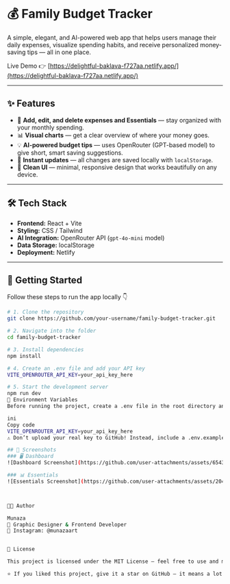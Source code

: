 # 💰 Family Budget Tracker

A simple, elegant, and AI-powered web app that helps users manage their daily expenses, visualize spending habits, and receive personalized money-saving tips — all in one place.

Live Demo 👉 [https://delightful-baklava-f727aa.netlify.app/](https://delightful-baklava-f727aa.netlify.app/)

---

## ✨ Features

- 🧾 **Add, edit, and delete expenses and Essentials** — stay organized with your monthly spending.
- 📊 **Visual charts** — get a clear overview of where your money goes.
- 💡 **AI-powered budget tips** — uses OpenRouter (GPT-based model) to give short, smart saving suggestions.
- 💬 **Instant updates** — all changes are saved locally with `localStorage`.
- 🎨 **Clean UI** — minimal, responsive design that works beautifully on any device.

---

## 🛠️ Tech Stack

- **Frontend:** React + Vite  
- **Styling:** CSS / Tailwind  
- **AI Integration:** OpenRouter API (`gpt-4o-mini` model)  
- **Data Storage:** localStorage  
- **Deployment:** Netlify  

---

## 🚀 Getting Started

Follow these steps to run the app locally 👇

```bash
# 1. Clone the repository
git clone https://github.com/your-username/family-budget-tracker.git

# 2. Navigate into the folder
cd family-budget-tracker

# 3. Install dependencies
npm install

# 4. Create an .env file and add your API key
VITE_OPENROUTER_API_KEY=your_api_key_here

# 5. Start the development server
npm run dev
🔑 Environment Variables
Before running the project, create a .env file in the root directory and add:

ini
Copy code
VITE_OPENROUTER_API_KEY=your_api_key_here
⚠️ Don’t upload your real key to GitHub! Instead, include a .env.example file for reference.

## 📸 Screenshots
### 🖥️ Dashboard
![Dashboard Screenshot](https://github.com/user-attachments/assets/6543ec8c-cb49-43d7-9b0c-836a765c7f17)

### 📊 Essentials
![Essentials Screenshot](https://github.com/user-attachments/assets/20412808-25b0-4575-968d-b2b418d28b80)



👩‍💻 Author

Munaza
🎨 Graphic Designer & Frontend Developer
💬 Instagram: @munazaart


🪪 License

This project is licensed under the MIT License — feel free to use and modify it for learning or personal use.

⭐ If you liked this project, give it a star on GitHub — it means a lot! 🌟





